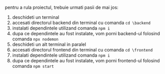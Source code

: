 pentru a rula proiectul, trebuie urmati pasii de mai jos:
1. deschideti un terminal
2. accesati directorul backend din terminal cu comanda `cd \backend`
3. instalati dependintele utilizand comanda `npm i`
4. dupa ce dependintele au fost instalate, vom porni backend-ul folosind comanda `npx nodemon`
5. deschideti un alt terminal in paralel
6. accesati directorul frontend din terminal cu comanda `cd \frontend`
7. instalati dependintele utilizand comanda `npm i`
8. dupa ce dependintele au fost instalate, vom porni frontend-ul folosind comanda `npm start`